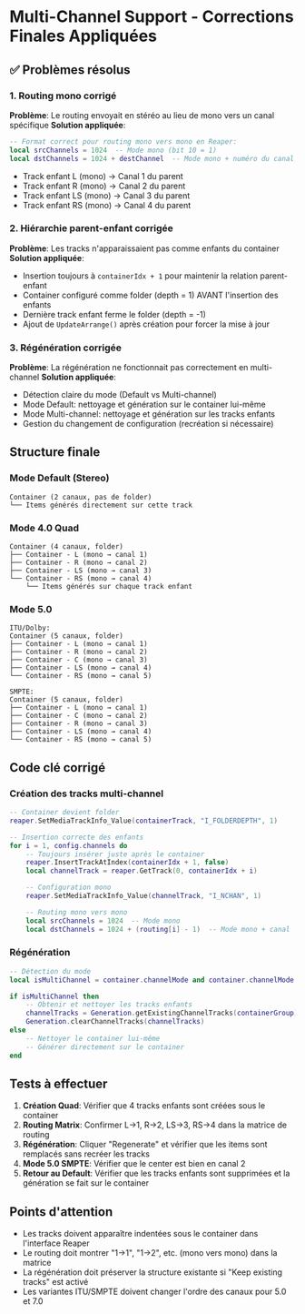 # Multi-Channel Support - Corrections Finales Appliquées

## ✅ Problèmes résolus

### 1. Routing mono corrigé
**Problème**: Le routing envoyait en stéréo au lieu de mono vers un canal spécifique
**Solution appliquée**:
```lua
-- Format correct pour routing mono vers mono en Reaper:
local srcChannels = 1024  -- Mode mono (bit 10 = 1)
local dstChannels = 1024 + destChannel  -- Mode mono + numéro du canal
```
- Track enfant L (mono) → Canal 1 du parent
- Track enfant R (mono) → Canal 2 du parent
- Track enfant LS (mono) → Canal 3 du parent
- Track enfant RS (mono) → Canal 4 du parent

### 2. Hiérarchie parent-enfant corrigée
**Problème**: Les tracks n'apparaissaient pas comme enfants du container
**Solution appliquée**:
- Insertion toujours à `containerIdx + 1` pour maintenir la relation parent-enfant
- Container configuré comme folder (depth = 1) AVANT l'insertion des enfants
- Dernière track enfant ferme le folder (depth = -1)
- Ajout de `UpdateArrange()` après création pour forcer la mise à jour

### 3. Régénération corrigée
**Problème**: La régénération ne fonctionnait pas correctement en multi-channel
**Solution appliquée**:
- Détection claire du mode (Default vs Multi-channel)
- Mode Default: nettoyage et génération sur le container lui-même
- Mode Multi-channel: nettoyage et génération sur les tracks enfants
- Gestion du changement de configuration (recréation si nécessaire)

## Structure finale

### Mode Default (Stereo)
```
Container (2 canaux, pas de folder)
└── Items générés directement sur cette track
```

### Mode 4.0 Quad
```
Container (4 canaux, folder)
├── Container - L (mono → canal 1)
├── Container - R (mono → canal 2)
├── Container - LS (mono → canal 3)
└── Container - RS (mono → canal 4)
    └── Items générés sur chaque track enfant
```

### Mode 5.0
```
ITU/Dolby:
Container (5 canaux, folder)
├── Container - L (mono → canal 1)
├── Container - R (mono → canal 2)
├── Container - C (mono → canal 3)
├── Container - LS (mono → canal 4)
└── Container - RS (mono → canal 5)

SMPTE:
Container (5 canaux, folder)
├── Container - L (mono → canal 1)
├── Container - C (mono → canal 2)
├── Container - R (mono → canal 3)
├── Container - LS (mono → canal 4)
└── Container - RS (mono → canal 5)
```

## Code clé corrigé

### Création des tracks multi-channel
```lua
-- Container devient folder
reaper.SetMediaTrackInfo_Value(containerTrack, "I_FOLDERDEPTH", 1)

-- Insertion correcte des enfants
for i = 1, config.channels do
    -- Toujours insérer juste après le container
    reaper.InsertTrackAtIndex(containerIdx + 1, false)
    local channelTrack = reaper.GetTrack(0, containerIdx + i)

    -- Configuration mono
    reaper.SetMediaTrackInfo_Value(channelTrack, "I_NCHAN", 1)

    -- Routing mono vers mono
    local srcChannels = 1024  -- Mode mono
    local dstChannels = 1024 + (routing[i] - 1)  -- Mode mono + canal
```

### Régénération
```lua
-- Détection du mode
local isMultiChannel = container.channelMode and container.channelMode > 0

if isMultiChannel then
    -- Obtenir et nettoyer les tracks enfants
    channelTracks = Generation.getExistingChannelTracks(containerGroup)
    Generation.clearChannelTracks(channelTracks)
else
    -- Nettoyer le container lui-même
    -- Générer directement sur le container
end
```

## Tests à effectuer

1. **Création Quad**: Vérifier que 4 tracks enfants sont créées sous le container
2. **Routing Matrix**: Confirmer L→1, R→2, LS→3, RS→4 dans la matrice de routing
3. **Régénération**: Cliquer "Regenerate" et vérifier que les items sont remplacés sans recréer les tracks
4. **Mode 5.0 SMPTE**: Vérifier que le center est bien en canal 2
5. **Retour au Default**: Vérifier que les tracks enfants sont supprimées et la génération se fait sur le container

## Points d'attention

- Les tracks doivent apparaître indentées sous le container dans l'interface Reaper
- Le routing doit montrer "1→1", "1→2", etc. (mono vers mono) dans la matrice
- La régénération doit préserver la structure existante si "Keep existing tracks" est activé
- Les variantes ITU/SMPTE doivent changer l'ordre des canaux pour 5.0 et 7.0